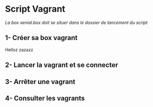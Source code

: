 # Script Vagrant

*La box xenial.box doit se situer dans le dossier de lancement du script*

1- Créer sa box vagrant
-------------------------
Helloz zazazz

2- Lancer la vagrant et se connecter
-------------------------

3- Arrêter une vagrant
-------------------------

4- Consulter les vagrants
-------------------------
